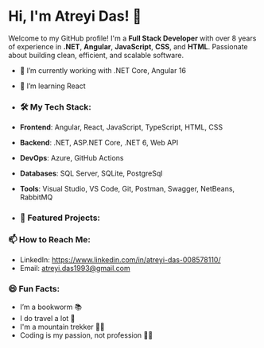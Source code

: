 # Hi, I'm Atreyi Das! 👋

Welcome to my GitHub profile! I'm a **Full Stack Developer** with over 8 years of experience in **.NET**, **Angular**, **JavaScript**, **CSS**, and **HTML**. Passionate about building clean, efficient, and scalable software.

- 🔭 I’m currently working with .NET Core, Angular 16
- 🌱 I’m learning React

- ### 🛠️ My Tech Stack:
- **Frontend**: Angular, React, JavaScript, TypeScript, HTML, CSS
- **Backend**: .NET, ASP.NET Core, .NET 6, Web API
- **DevOps**: Azure, GitHub Actions
- **Databases**: SQL Server, SQLite, PostgreSql
- **Tools**: Visual Studio, VS Code, Git, Postman, Swagger, NetBeans, RabbitMQ

- ### 🌟 Featured Projects:


### 📫 How to Reach Me:
- LinkedIn: https://www.linkedin.com/in/atreyi-das-008578110/
- Email: atreyi.das1993@gmail.com


### 😄 Fun Facts:
- I’m a bookworm 📚
- I do travel a lot 🚓
- I'm a mountain trekker 🚶‍♀️
- Coding is my passion, not profession 👩‍💻
